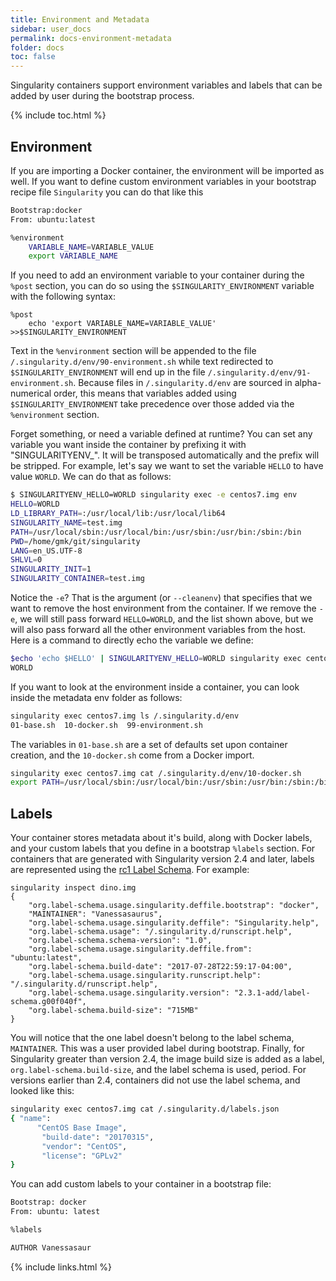 ```yaml
---
title: Environment and Metadata
sidebar: user_docs
permalink: docs-environment-metadata
folder: docs
toc: false
---
```


Singularity containers support environment variables and labels that can be added by user during the bootstrap process.

{% include toc.html %}

## Environment

If you are importing a Docker container, the environment will be imported as well. If you want to define custom environment variables in your bootstrap recipe file `Singularity` you can do that like this

```bash
Bootstrap:docker
From: ubuntu:latest

%environment
    VARIABLE_NAME=VARIABLE_VALUE
    export VARIABLE_NAME
```

If you need to add an environment variable to your container during the `%post` section, you can do so using the `$SINGULARITY_ENVIRONMENT` variable with the following syntax:

```
%post
    echo 'export VARIABLE_NAME=VARIABLE_VALUE' >>$SINGULARITY_ENVIRONMENT
```

Text in the `%environment` section will be appended to the file `/.singularity.d/env/90-environment.sh` while text redirected to `$SINGULARITY_ENVIRONMENT` will end up in the file `/.singularity.d/env/91-environment.sh`.  Because files in `/.singularity.d/env` are sourced in alpha-numerical order, this means that variables added using `$SINGULARITY_ENVIRONMENT` take precedence over those added via the `%environment` section.

Forget something, or need a variable defined at runtime? You can set any variable you want inside the container by prefixing it with "SINGULARITYENV_". It will be transposed automatically and the prefix will be stripped. For example, let's say we want to set the variable `HELLO` to have value `WORLD`. We can do that as follows:

```bash
$ SINGULARITYENV_HELLO=WORLD singularity exec -e centos7.img env
HELLO=WORLD
LD_LIBRARY_PATH=:/usr/local/lib:/usr/local/lib64
SINGULARITY_NAME=test.img
PATH=/usr/local/sbin:/usr/local/bin:/usr/sbin:/usr/bin:/sbin:/bin
PWD=/home/gmk/git/singularity
LANG=en_US.UTF-8
SHLVL=0
SINGULARITY_INIT=1
SINGULARITY_CONTAINER=test.img
```

Notice the `-e`? That is the argument (or `--cleanenv`) that specifies that we want to remove the host environment from the container. If we remove the `-e`, we will still pass forward `HELLO=WORLD`, and the list shown above, but we will also pass forward all the other environment variables from the host. Here is a command to directly echo the variable we define:

```bash
$echo 'echo $HELLO' | SINGULARITYENV_HELLO=WORLD singularity exec centos7.img /bin/sh
WORLD
```

If you want to look at the environment inside a container, you can look inside the metadata env folder as follows:

```bash
singularity exec centos7.img ls /.singularity.d/env
01-base.sh  10-docker.sh  99-environment.sh
```

The variables in `01-base.sh` are a set of defaults set upon container creation, and the `10-docker.sh` come from a Docker import.

```bash
singularity exec centos7.img cat /.singularity.d/env/10-docker.sh
export PATH=/usr/local/sbin:/usr/local/bin:/usr/sbin:/usr/bin:/sbin:/bin
```

## Labels
Your container stores metadata about it's build, along with Docker labels, and your custom labels that you define in a bootstrap `%labels` section. For containers that are generated with Singularity version 2.4 and later, labels are represented using the <a href="http://label-schema.org/rc1/">rc1 Label Schema</a>. For example:

```
singularity inspect dino.img
{
    "org.label-schema.usage.singularity.deffile.bootstrap": "docker",
    "MAINTAINER": "Vanessasaurus",
    "org.label-schema.usage.singularity.deffile": "Singularity.help",
    "org.label-schema.usage": "/.singularity.d/runscript.help",
    "org.label-schema.schema-version": "1.0",
    "org.label-schema.usage.singularity.deffile.from": "ubuntu:latest",
    "org.label-schema.build-date": "2017-07-28T22:59:17-04:00",
    "org.label-schema.usage.singularity.runscript.help": "/.singularity.d/runscript.help",
    "org.label-schema.usage.singularity.version": "2.3.1-add/label-schema.g00f040f",
    "org.label-schema.build-size": "715MB"
}
```

You will notice that the one label doesn't belong to the label schema, `MAINTAINER`. This was a user provided label during bootstrap. Finally, for Singularity greater than version 2.4, the image build size is added as a label, `org.label-schema.build-size`, and the label schema is used, period. For versions earlier than 2.4, containers did not use the label schema, and looked like this:


```bash
singularity exec centos7.img cat /.singularity.d/labels.json
{ "name": 
      "CentOS Base Image", 
       "build-date": "20170315", 
       "vendor": "CentOS", 
       "license": "GPLv2"
}
```

You can add custom labels to your container in a bootstrap file:

```bash
Bootstrap: docker
From: ubuntu: latest

%labels

AUTHOR Vanessasaur
```

{% include links.html %}
